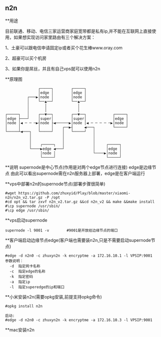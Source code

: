 ## n2n

**用途

目前联通、移动、电信三家运营商家庭宽带都是私有ip,并不能在互联网上直接使用，如果想实现访问家里路由有三个解决方案：

1、土豪可以跟电信申请固定ip或者买个花生棒www.oray.com

2、超豪可以买个机房

3、如果你是屌丝，并且有自己vps就可以使用n2n

**原理图
```
               ┌─────┐        ┌─────┐                   
               │edge │        │edge │                   
          ┌───▶│node │        │node │                   
          │    └──▲──┘        └──▲──┘                   
          │       │              │                      
          │       │              │                      
┌─────┐   │    ┌──▼──┐        ┌──▼──┐            ┌─────┐
│edge ├───┘    │super│        │super│            │edge │
│node │◀ ─ ─ ─▶┤node ├◀──────▶│node │◀ ─ ─ ─ ─ ─▶│node │
│     │        │     │    ┌──▶┤     ◀───┐        └─────┘
└─────┴◀───┐   └─────┘    │   └─────┘   │               
           │              │             │               
           │              │             │               
           │    ┌─────┐   │             │     ┌─────┐   
           └────▶edge ◀───┘             │     │edge │   
                │node │                 └────▶│node │   
                └─────┘                       └─────┘  

```


**说明
supernode是中心节点(作用是对两个edge节点进行连接)
edge是边缘节点
由此可以看出supernode需在n2n服务器上部署，edge是在客户端运行

**vps中部署n2n的supernode节点(部署步骤很简单)

```
#wget https://github.com/zhuxyid/Play/blob/master/xiaomi-n2n/n2n_v2.tar.gz -P /opt
#cd opt && tar zxvf n2n_v2.tar.gz &&cd n2n_v2 && make &&make install
#\cp supernode /usr/sbin/
#\cp edge /usr/sbin/
```

**vps启动supernode

```
supernode -l 9001 -v        #9001是开放给边缘节点的端口
```

**客户端启动边缘节点edge(客户端也需要装n2n,只是不需要启动supernode节点)

```
#edge -d n2n0 -c zhuxyn2n -k encryptme -a 172.16.10.1 -l VPSIP:9001
参数说明：
  -d  指定网卡名称
  -c  指定edge的名称
  -k  指定密码
  -a  指定ip
  -l  指定superedge的ip和端口
```


**小米安装n2n(需要opkg安装,前提支持opkg命令)

```
#opkg install n2n

启动:
#edge -d n2n0 -c zhuxyn2n -k encryptme -a 172.16.10.3 -l VPSIP:9001
```

**mac安装n2n

```

```
